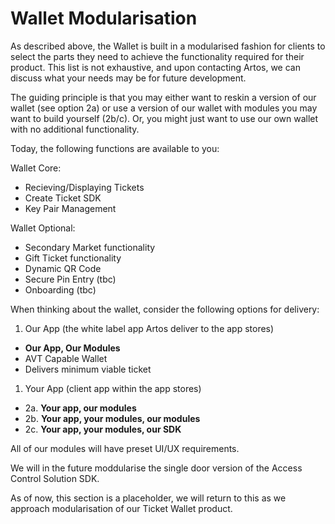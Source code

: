 # Wallet Modularisation

As described above, the Wallet is built in a modularised fashion for clients to select the parts they need to achieve the functionality required for their product. This list is not exhaustive, and upon contacting Artos, we can discuss what your needs may be for future development.

The guiding principle is that you may either want to reskin a version of our wallet (see option 2a) or use a version of our wallet with modules you may want to build yourself (2b/c). Or, you might just want to use our own wallet with no additional functionality.

Today, the following functions are available to you:

Wallet Core:

- Recieving/Displaying Tickets
- Create Ticket SDK
- Key Pair Management

Wallet Optional:

- Secondary Market functionality
- Gift Ticket functionality
- Dynamic QR Code
- Secure Pin Entry (tbc)
- Onboarding (tbc)

When thinking about the wallet, consider the following options for delivery:

1. Our App (the white label app Artos deliver to the app stores)
  - **Our App, Our Modules**
  - AVT Capable Wallet
  - Delivers minimum viable ticket
1. Your App (client app within the app stores)
  - 2a. **Your app, our modules**
  - 2b. **Your app, your modules, our modules**
  - 2c. **Your app, your modules, our SDK**

All of our modules will have preset UI/UX requirements.

We will in the future moddularise the single door version of the Access Control Solution SDK.

<aside class="notice">
As of now, this section is a placeholder, we will return to this as we approach modularisation of our Ticket Wallet product.
</aside>
